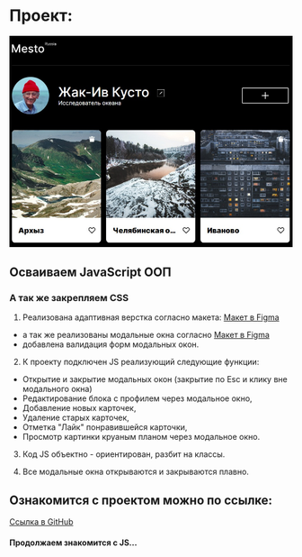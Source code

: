 # Проект:
![Место 2022](./images/_Mesto_.jpg)
## Осваиваем JavaScript ООП
### А так же закрепляем CSS

1. Реализована адаптивная верстка согласно макета: [Макет в Figma](https://www.figma.com/file/2cn9N9jSkmxD84oJik7xL7/JavaScript.-Sprint-4?node-id=0%3A1)
  * а так же реализованы модальные окна согласно [Макет в Figma](https://www.figma.com/file/bjyvbKKJN2naO0ucURl2Z0/JavaScript.-Sprint-5?node-id=0%3A1)
  * добавлена валидация форм модальных окон.

2. К проекту подключен JS реализующий следующие функции:

* Открытие и закрытие модальных окон (закрытие по Esc и клику вне модального окна)
* Редактирование блока с профилем через модальное окно,
* Добавление новых карточек,
* Удаление старых карточек,
* Отметка "Лайк" понравившейся карточки,
* Просмотр картинки круаным планом через модальное окно.

3. Код JS объектно - ориентирован, разбит на классы.

4. Все модальные окна открываются и закрываются плавно.

## Ознакомится с проектом можно по ссылке:
[Ссылка в GitHub](https://dmitry2011.github.io/mesto/index.html)

#### Продолжаем знакомится с JS...
